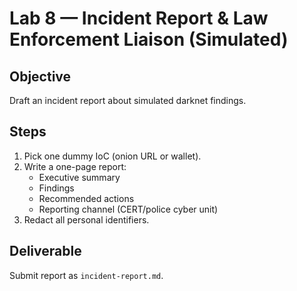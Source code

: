 # Lab 8 — Incident Report & Law Enforcement Liaison (Simulated)

## Objective
Draft an incident report about simulated darknet findings.

## Steps
1. Pick one dummy IoC (onion URL or wallet).
2. Write a one-page report:
   - Executive summary
   - Findings
   - Recommended actions
   - Reporting channel (CERT/police cyber unit)
3. Redact all personal identifiers.

## Deliverable
Submit report as `incident-report.md`.
